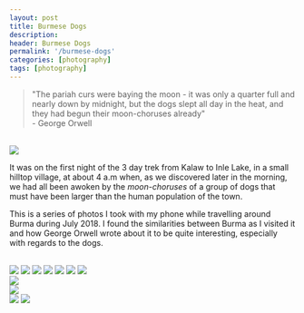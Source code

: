 ```yaml
---
layout: post
title: Burmese Dogs
description: 
header: Burmese Dogs
permalink: '/burmese-dogs'
categories: [photography]
tags: [photography]
---
```


<blockquote>"The pariah curs were baying the moon - it was only a quarter full
and nearly down by midnight, but the dogs slept all day in the heat, and they
had begun their moon-choruses already" <footer class="bq">- George Orwell</footer>
</blockquote><br>
<img src="img/Burmese Dogs/IMG_20180704_161832.jpg">
<!--break-->
<br>

It was on the first night of the 3 day trek from Kalaw to Inle Lake, in a small
hilltop village, at about 4 a.m when, as we discovered later in the morning, we
had all been awoken by the <i>moon-choruses</i> of a group of dogs that must
have been larger than the human population of the town.

This is a series of photos I took with my phone while travelling around Burma
during July 2018. I found the similarities between Burma as I visited it and how
George Orwell wrote about it to be quite interesting, especially with regards to
the dogs.
 
<br>

<img src="img/Burmese Dogs/IMG_20180705_164205.jpg">

<img src="img/Burmese Dogs/IMG_20180708_091002.jpg">

<img src="img/Burmese Dogs/IMG_20180708_162149.jpg">

<img src="img/Burmese Dogs/IMG_20180710_124209.jpg">

<img src="img/Burmese Dogs/IMG_20180711_114243.jpg">

<img src="img/Burmese Dogs/IMG_20180713_140312.jpg">

<img src="img/Burmese Dogs/IMG_20180720_110126.jpg">

<div class="diptychl">
<img src="img/Burmese Dogs/IMG_20180720_144436.jpg">
</div>
<div class="talldr">
<img src="img/Burmese Dogs/IMG_20180720_145141.jpg">
</div>

<img src="img/Burmese Dogs/IMG_20180724_141048.jpg">

<img src="img/Burmese Dogs/IMG_20180724_160037.jpg">
